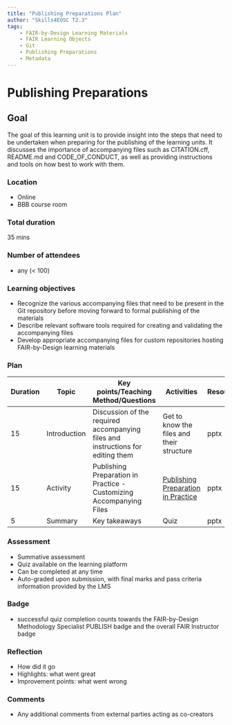 ```yaml
---
title: "Publishing Preparations Plan"
author: "Skills4EOSC T2.3"
tags: 
    - FAIR-by-Design Learning Materials
    - FAIR Learning Objects
    - Git
    - Publishing Preparations
    - Metadata
---
```


# Publishing Preparations

## Goal

The goal of this learning unit is to provide insight into the steps that need to be undertaken when preparing for the publishing of the learning units. It discusses the importance of accompanying files such as CITATION.cff, README.md and CODE_OF_CONDUCT, as well as providing instructions and tools on how best to work with them.

### Location

- Online
- BBB course room

### Total duration

35 mins

### Number of attendees

- any (< 100)

### Learning objectives

- Recognize the various accompanying files that need to be present in the Git repository before moving forward to formal publishing of the materials
- Describe relevant software tools required for creating and validating the accompanying files
- Develop appropriate accompanying files for custom repositories hosting FAIR-by-Design learning materials

### Plan

| Duration | Topic                    | Key points/Teaching Method/Questions                                                              | Activities                                                             | Resources             |
|----------|--------------------------|---------------------------------------------------------------------------------------------------|------------------------------------------------------------------------|-----------------------|
| 15        | Introduction             | Discussion of the required accompanying files and instructions for editing them                                                     | Get to know the files and their structure                              | pptx                  |
| 15       | Activity                 | Publishing Preparation in Practice - Customizing Accompanying Files                               | [Publishing Preparation in Practice](./Activities/Publishing%20Preparations%20in%20Practice.md)                                      | pptx                  |
| 5        | Summary                  | Key takeaways                                                                                     | Quiz                                                                   | pptx                  |

### Assessment

- Summative assessment
- Quiz available on the learning platform
- Can be completed at any time
- Auto-graded upon submission, with final marks and pass criteria information provided by the LMS

### Badge

- successful quiz completion counts towards the FAIR-by-Design Methodology Specialist PUBLISH badge and the overall FAIR Instructor badge

### Reflection

- How did it go
- Highlights: what went great
- Improvement points: what went wrong

### Comments

- Any additional comments from external parties acting as co-creators